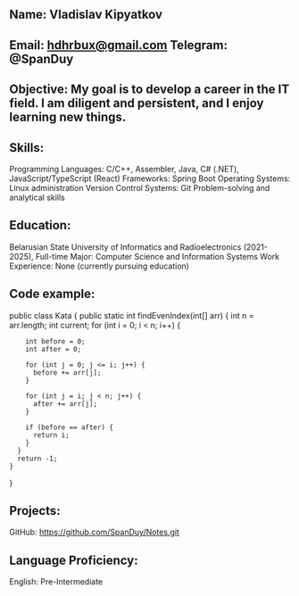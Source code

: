 Name: Vladislav Kipyatkov
----------------------------------------------------
Email: hdhrbux@gmail.com
Telegram: @SpanDuy
----------------------------------------------------
Objective: My goal is to develop a career in the IT field. I am diligent and persistent, and I enjoy learning new things.
----------------------------------------------------
Skills:
----------------------------------------------------
Programming Languages: C/C++, Assembler, Java, C# (.NET), JavaScript/TypeScript (React)
Frameworks: Spring Boot
Operating Systems: Linux administration
Version Control Systems: Git
Problem-solving and analytical skills

Education:
----------------------------------------------------
Belarusian State University of Informatics and Radioelectronics (2021-2025), Full-time
Major: Computer Science and Information Systems
Work Experience:
None (currently pursuing education)

Code example:
----------------------------------------------------
  public class Kata {
    public static int findEvenIndex(int[] arr) {
      int n = arr.length;
      int current;
      for (int i = 0; i < n; i++) {
      
        int before = 0;
        int after = 0;
      
        for (int j = 0; j <= i; j++) {
          before += arr[j];
        }
      
        for (int j = i; j < n; j++) {
          after += arr[j];
        }
      
        if (before == after) {
          return i;
        }
      }
      return -1;
    }
  }

Projects:
----------------------------------------------------
GitHub: https://github.com/SpanDuy/Notes.git

Language Proficiency:
----------------------------------------------------
English: Pre-Intermediate
